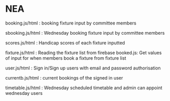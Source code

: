 # NEA

booking.js/html : 
  booking fixture input by committee members

sbooking.js/html : 
  Wednesday booking fixture input by committee members

scores.js/html : 
  Handicap scores of each fixture inputted
  
fixture.js/html : 
  Reading the fixture list from firebase
booked.js: 
  Get values of input for when members book a fixture from fixture list

user.js/html : 
  Sign in/Sign up users with email and password authorisation
  
currentb.js/html : 
  current bookings of the signed in user
  
timetable.js/html : 
  Wednesday scheduled timetable and admin can appoint wednesday users
